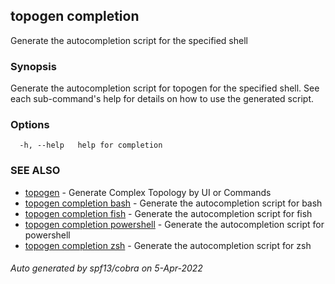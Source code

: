 ## topogen completion

Generate the autocompletion script for the specified shell

### Synopsis

Generate the autocompletion script for topogen for the specified shell.
See each sub-command's help for details on how to use the generated script.


### Options

```
  -h, --help   help for completion
```

### SEE ALSO

* [topogen](topogen.md)	 - Generate Complex Topology by UI or Commands
* [topogen completion bash](topogen_completion_bash.md)	 - Generate the autocompletion script for bash
* [topogen completion fish](topogen_completion_fish.md)	 - Generate the autocompletion script for fish
* [topogen completion powershell](topogen_completion_powershell.md)	 - Generate the autocompletion script for powershell
* [topogen completion zsh](topogen_completion_zsh.md)	 - Generate the autocompletion script for zsh

###### Auto generated by spf13/cobra on 5-Apr-2022

